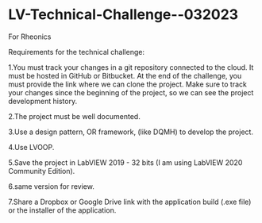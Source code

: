 # LV-Technical-Challenge--032023
For Rheonics

Requirements for the technical challenge:

1.You must track your changes in a git repository connected to the cloud. It must be hosted in GitHub or Bitbucket. At the end of the
challenge, you must provide the link where we can clone the project. Make sure to track your changes since the beginning of the project,
so we can see the project development history.

2.The project must be well documented.

3.Use a design pattern, OR framework, (like DQMH) to develop the project.

4.Use LVOOP.

5.Save the project in LabVIEW 2019 - 32 bits (I am using LabVIEW 2020 Community Edition).

6.same version for review.

7.Share a Dropbox or Google Drive link with the application build (.exe file) or the installer of the application.
